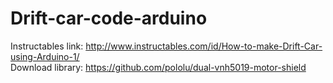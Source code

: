 # Drift-car-code-arduino
Instructables link: http://www.instructables.com/id/How-to-make-Drift-Car-using-Arduino-1/                                      
Download library: https://github.com/pololu/dual-vnh5019-motor-shield
